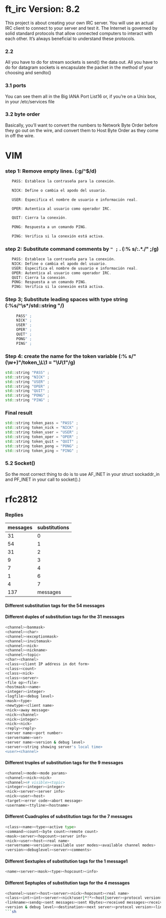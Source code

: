 # ft_irc Version: 8.2
This project is about creating your own IRC server.
You will use an actual IRC client to connect to your server and test it.
The Internet is governed by solid standard protocols that allow connected computers to interact with each other.
It’s always beneficial to understand these protocols.

### 2.2
All you have to do for stream sockets is send() the data out. All you have to do for datagram sockets is encapsulate the packet in the method of your choosing and sendto()
### 3.1 ports
You can see them all in the Big IANA Port List16 or, if you’re on a Unix box, in your /etc/services file

### 3.2 byte order
Basically, you’ll want to convert the numbers to Network Byte Order before they go out on the wire, and convert them to Host Byte Order as they come in off the wire.




# VIM
### step 1: Remove empty lines. (:g/^$/d)
```c++
   PASS: Establece la contraseña para la conexión.
     
   NICK: Define o cambia el apodo del usuario.
    
   USER: Especifica el nombre de usuario e información real.

   OPER: Autentica al usuario como operador IRC.
        
   QUIT: Cierra la conexión.
        
   PONG: Respuesta a un comando PING.
        
   PING: Verifica si la conexión está activa.
```
    
### step 2: Substitute command comments by `" ;` . (:% s/:.*\./" ;/g)


```c++
   PASS: Establece la contraseña para la conexión.
   NICK: Define o cambia el apodo del usuario.
   USER: Especifica el nombre de usuario e información real.
   OPER: Autentica al usuario como operador IRC.
   QUIT: Cierra la conexión.
   PONG: Respuesta a un comando PING.
   PING: Verifica si la conexión está activa.
```

### Step 3; Substitute leading spaces with type string (:%s/^\s*/std::string "/)

```c++
     PASS" ;
     NICK" ;
     USER" ;
     OPER" ;
     QUIT" ;
     PONG" ;
     PING" ;
```
### Step 4: create the name for the token variable  (:% s/"\(\w\+\)"/token_\L\1 = "\U\1"/g)


```c++
std::string "PASS" ;
std::string "NICK" ;
std::string "USER" ;
std::string "OPER" ;
std::string "QUIT" ;
std::string "PONG" ;
std::string "PING" ;
```

### Final result
```c++
std::string token_pass = "PASS" ;
std::string token_nick = "NICK" ;
std::string token_user = "USER" ;
std::string token_oper = "OPER" ;
std::string token_quit = "QUIT" ;
std::string token_pong = "PONG" ;
std::string token_ping = "PING" ;
```
### 5.2 Socket()
So the most correct thing to do is to use AF_INET in your struct sockaddr_in and PF_INET in your call to socket().)



# rfc2812

### Replies


|messages | substitutions |
|---------|---------------|
|31       | 0|
|54       | 1|
|31       | 2|
| 9       | 3|
| 7       | 4|
| 1       | 6|
| 4       | 7|
|137      |messages |

#### Different substitution tags for the 54 messages
<admin info>
<channel>
<channel name>
<command>
<config file>
<date>
<integer>
<mask>
<name>
<nick>
<nick/channel>
<nickname>
<server>
<server name>
<service name>
<servicename>
<stats letter>
<string>
<text>
<user>
<user mode string>



#### Different duples of substitution tags for the 31 messages

```sh
<channel><banmask>
<channel><char>
<channel><exceptionmask>
<channel><invitemask>
<channel><nick>
<channel><nickname>
<channel><topic>
<char><channel>
<class><client IP address in dot form>
<class><count>
<class><nick>
<class><server>
<file op><file>
<hostmask><name>
<integer><integer>
<logfile><debug level>
<mask><type>
<newtype><client name>
<nick><away message>
<nick><channel>
<nick><integer>
<nick><nick>
<reply><reply>
<server name><port number>
<servername><ver>
<server name><version & debug level>
<server><string showing server's local time>
<user><channel>
```


#### Different truples of substitution tags for the 9 messages
```sh
<channel><mode><mode params>
<channel><nick><nick>
<channel><# visible><topic>
<integer><integer><integer>
<nick><server><server info>
<nick><user><host>
<target><error code><abort message>
<username><ttyline><hostname>
```

#### Different Cuadruples of substitution tags for the 7 messages

```sh
<class><name><type><active type>
<command><count><byte count><remote count>
<mask><server><hopcount><server info>
<nick><user><host><real name>
<servername><version><available user modes><available channel modes>
<version><debuglevel><server><comments>
```

#### Different Sextuples of substitution tags for the 1 message1
```sh
<name><server><mask><type><hopcount><info>
```


#### Different Septuples of substitution tags for the 4 messages
```sh
<channel><user><host><server><nick><hopcount><real name>
<class><int><int><server><nick!user|*!*><host|server><protocol version>
<linkname><sendq><sent messages><sent Kbytes><received messages><received Kbytes><time open>
<version & debug level><destination><next server><protocol version><link uptime in seconds><backstream sendq><upstream sendq>
```sh



